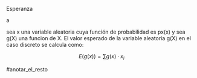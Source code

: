 Esperanza

a


sea x una variable aleatoria cuya función de probabilidad es px(x) y sea g(X) una funcion de X. El valor esperado de la variable aleatoria g(X) en el caso discreto se calcula como:



$$E(g(x))=\sum\nolimits{g(x) · x_i}$$

#anotar_el_resto 